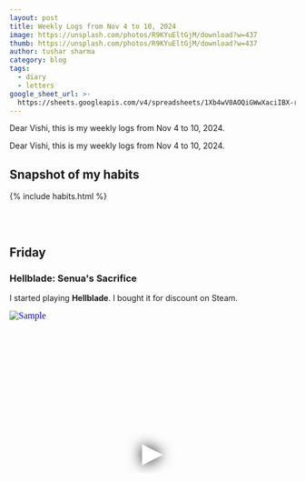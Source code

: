 ```yaml
---
layout: post
title: Weekly Logs from Nov 4 to 10, 2024
image: https://unsplash.com/photos/R9KYuEltGjM/download?w=437
thumb: https://unsplash.com/photos/R9KYuEltGjM/download?w=437
author: tushar sharma
category: blog
tags:
  - diary
  - letters
google_sheet_url: >-
  https://sheets.googleapis.com/v4/spreadsheets/1Xb4wV0AOQiGWwXaciIBX-rkFebzg8DlAcRcClshyAnA/values/Habits!A325:T347?alt=json&key=AIzaSyCgYRKf_apK3TUSYGO9WhQ5dN-ukY4H0gw
---
```


Dear Vishi, this is my weekly logs from Nov 4 to 10, 2024.<!-- truncate_here -->

Dear Vishi, this is my weekly logs from Nov 4 to 10, 2024.

## Snapshot of my habits

{% include habits.html %}

<br/><br/>

## Friday

### Hellblade: Senua's Sacrifice

I started playing **Hellblade**. I bought it for discount on Steam.

<iframe
  style="position: relative;  width: 100%;" 
   height="500"
  src="https://www.youtube.com/embed/8trsJwyjzJU?autoplay=1"
  srcdoc="<style>*{padding:0;margin:0;overflow:hidden}html,body{height:100%}img,span{position:absolute;width:100%;top:0;bottom:0;margin:auto}span{height:1.5em;text-align:center;font:48px/1.5 sans-serif;color:white;text-shadow:0 0 0.5em black}</style><a href=https://www.youtube.com/embed/8trsJwyjzJU?autoplay=1><img src=https://img.youtube.com/vi/8trsJwyjzJU/hqdefault.jpg alt='Sample'><span>▶</span></a>"
  frameborder="0"
  allow="accelerometer; autoplay; encrypted-media; gyroscope; picture-in-picture"
  allowfullscreen
  title="Sample"
></iframe><br>



